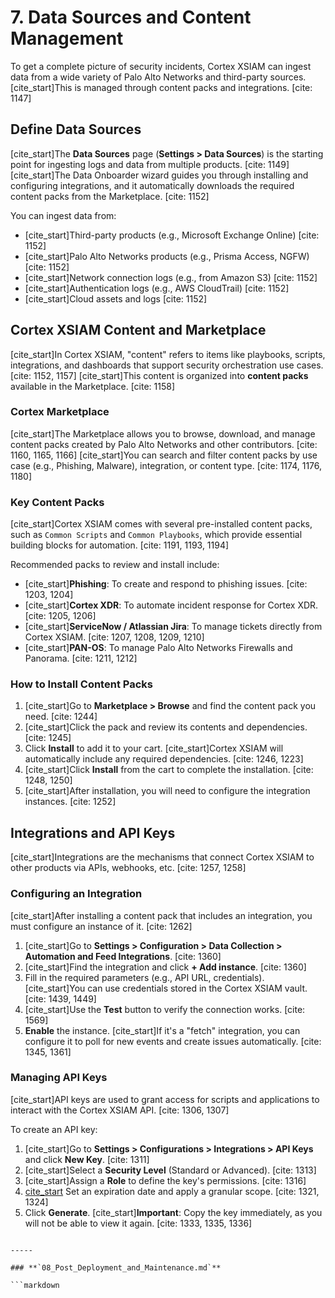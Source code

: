 # 7. Data Sources and Content Management

To get a complete picture of security incidents, Cortex XSIAM can ingest data from a wide variety of Palo Alto Networks and third-party sources. [cite_start]This is managed through content packs and integrations. [cite: 1147]

## Define Data Sources

[cite_start]The **Data Sources** page (**Settings > Data Sources**) is the starting point for ingesting logs and data from multiple products. [cite: 1149] [cite_start]The Data Onboarder wizard guides you through installing and configuring integrations, and it automatically downloads the required content packs from the Marketplace. [cite: 1152]

You can ingest data from:
* [cite_start]Third-party products (e.g., Microsoft Exchange Online) [cite: 1152]
* [cite_start]Palo Alto Networks products (e.g., Prisma Access, NGFW) [cite: 1152]
* [cite_start]Network connection logs (e.g., from Amazon S3) [cite: 1152]
* [cite_start]Authentication logs (e.g., AWS CloudTrail) [cite: 1152]
* [cite_start]Cloud assets and logs [cite: 1152]

## Cortex XSIAM Content and Marketplace

[cite_start]In Cortex XSIAM, "content" refers to items like playbooks, scripts, integrations, and dashboards that support security orchestration use cases. [cite: 1152, 1157] [cite_start]This content is organized into **content packs** available in the Marketplace. [cite: 1158]

### Cortex Marketplace

[cite_start]The Marketplace allows you to browse, download, and manage content packs created by Palo Alto Networks and other contributors. [cite: 1160, 1165, 1166] [cite_start]You can search and filter content packs by use case (e.g., Phishing, Malware), integration, or content type. [cite: 1174, 1176, 1180]

### Key Content Packs

[cite_start]Cortex XSIAM comes with several pre-installed content packs, such as `Common Scripts` and `Common Playbooks`, which provide essential building blocks for automation. [cite: 1191, 1193, 1194]

Recommended packs to review and install include:
* [cite_start]**Phishing**: To create and respond to phishing issues. [cite: 1203, 1204]
* [cite_start]**Cortex XDR**: To automate incident response for Cortex XDR. [cite: 1205, 1206]
* [cite_start]**ServiceNow / Atlassian Jira**: To manage tickets directly from Cortex XSIAM. [cite: 1207, 1208, 1209, 1210]
* [cite_start]**PAN-OS**: To manage Palo Alto Networks Firewalls and Panorama. [cite: 1211, 1212]

### How to Install Content Packs

1.  [cite_start]Go to **Marketplace > Browse** and find the content pack you need. [cite: 1244]
2.  [cite_start]Click the pack and review its contents and dependencies. [cite: 1245]
3.  Click **Install** to add it to your cart. [cite_start]Cortex XSIAM will automatically include any required dependencies. [cite: 1246, 1223]
4.  [cite_start]Click **Install** from the cart to complete the installation. [cite: 1248, 1250]
5.  [cite_start]After installation, you will need to configure the integration instances. [cite: 1252]

## Integrations and API Keys

[cite_start]Integrations are the mechanisms that connect Cortex XSIAM to other products via APIs, webhooks, etc. [cite: 1257, 1258]

### Configuring an Integration

[cite_start]After installing a content pack that includes an integration, you must configure an instance of it. [cite: 1262]
1.  [cite_start]Go to **Settings > Configuration > Data Collection > Automation and Feed Integrations**. [cite: 1360]
2.  [cite_start]Find the integration and click **+ Add instance**. [cite: 1360]
3.  Fill in the required parameters (e.g., API URL, credentials). [cite_start]You can use credentials stored in the Cortex XSIAM vault. [cite: 1439, 1449]
4.  [cite_start]Use the **Test** button to verify the connection works. [cite: 1569]
5.  **Enable** the instance. [cite_start]If it's a "fetch" integration, you can configure it to poll for new events and create issues automatically. [cite: 1345, 1361]

### Managing API Keys

[cite_start]API keys are used to grant access for scripts and applications to interact with the Cortex XSIAM API. [cite: 1306, 1307]

To create an API key:
1.  [cite_start]Go to **Settings > Configurations > Integrations > API Keys** and click **New Key**. [cite: 1311]
2.  [cite_start]Select a **Security Level** (Standard or Advanced). [cite: 1313]
3.  [cite_start]Assign a **Role** to define the key's permissions. [cite: 1316]
4.  [cite_start](Optional) Set an expiration date and apply a granular scope. [cite: 1321, 1324]
5.  Click **Generate**. [cite_start]**Important**: Copy the key immediately, as you will not be able to view it again. [cite: 1333, 1335, 1336]
```

-----

### **`08_Post_Deployment_and_Maintenance.md`**

```markdown
